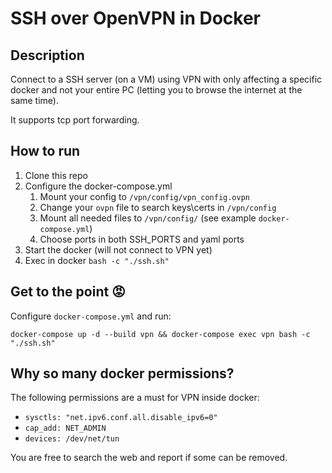 # SSH over OpenVPN in Docker

## Description
Connect to a SSH server (on a VM) using VPN with only 
affecting a specific docker and not your entire PC (letting you to browse the internet at the same time).

It supports tcp port forwarding.

## How to run
1. Clone this repo
2. Configure the docker-compose.yml
    1. Mount your config to `/vpn/config/vpn_config.ovpn`
    2. Change your `ovpn` file to search keys\certs in `/vpn/config`
    3. Mount all needed files to `/vpn/config/` (see example `docker-compose.yml`)
    4. Choose ports in both SSH_PORTS and yaml ports
3. Start the docker (will not connect to VPN yet)
4. Exec in docker `bash -c "./ssh.sh"`

## Get to the point 😡
Configure `docker-compose.yml` and run:
```
docker-compose up -d --build vpn && docker-compose exec vpn bash -c "./ssh.sh"
```

## Why so many docker permissions?
The following permissions are a must for VPN inside docker:
* `sysctls: "net.ipv6.conf.all.disable_ipv6=0"`
* `cap_add: NET_ADMIN`
* `devices: /dev/net/tun`

You are free to search the web and report if some can be removed.







